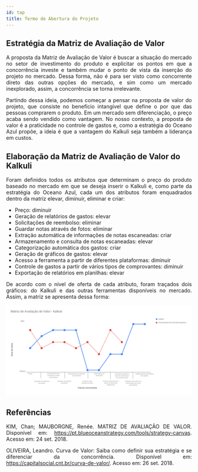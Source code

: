 ```yaml
---
id: tap    
title: Termo de Abertura do Projeto
---
```


## Estratégia da Matriz de Avaliação de Valor
<p align="justify">
A proposta da Matriz de Avaliação de Valor é buscar a situação do mercado no setor de investimento do produto e explicitar os pontos em que a concorrência investe e também mudar o ponto de vista da inserção do projeto no mercado. Dessa forma, não é para ser visto como concorrente direto das outras opções do mercado, e sim como um mercado inexplorado, assim, a concorrência se torna irrelevante.
</p>

<p align="justify">
Partindo dessa ideia, podemos começar a pensar na proposta de valor do projeto, que consiste no benefício intangível que define o por que das pessoas comprarem o produto. Em um mercado sem diferenciação, o preço acaba sendo vendido como vantagem. No nosso contexto, a proposta de valor é a praticidade no controle de gastos e, como a estratégia do Oceano Azul propõe, a ideia é que a vantagem do Kalkuli seja também a liderança em custos.
</p>

## Elaboração da Matriz de Avaliação de Valor do Kalkuli
<p align="justify">
Foram definidos todos os atributos que determinam o preço do produto baseado no mercado em que se deseja inserir o Kalkuli e, como parte da estratégia do Oceano Azul, cada um dos atributos foram enquadrados dentro da matriz elevar, diminuir, eliminar e criar:
</p>

- Preço: diminuir
- Geração de relatórios de gastos: elevar
- Solicitações de reembolso: eliminar
- Guardar notas através de fotos: eliminar
- Extração automática de informações de notas escaneadas: criar
- Armazenamento e consulta de notas escaneadas: elevar
- Categorização automática dos gastos: criar
- Geração de gráficos de gastos: elevar
- Acesso a ferramenta a partir de diferentes plataformas: diminuir
- Controle de gastos a partir de vários tipos de comprovantes: diminuir
- Exportação de relatórios em planilhas: elevar

<p align="justify">
De acordo com o nível de oferta de cada atributo, foram traçados dois gráficos: do Kalkuli e das outras ferramentas disponíveis no mercado. Assim, a matriz se apresenta dessa forma:
</p>

![S5](assets/mav.png "Matriz de Avaliação de Valor")

## Referências
<p align="justify">
KIM, Chan; MAUBORGNE, Renée. MATRIZ DE AVALIAÇÃO DE VALOR. Disponível em: <a href="https://pt.blueoceanstrategy.com/tools/strategy-canvas">https://pt.blueoceanstrategy.com/tools/strategy-canvas</a>. Acesso em: 24 set. 2018.
</p>

<p align="justify">
OLIVEIRA, Leandro. Curva de Valor: Saiba como definir sua estratégia e se diferenciar da concorrência. Disponível em: <a href="https://capitalsocial.cnt.br/curva-de-valor/">https://capitalsocial.cnt.br/curva-de-valor/</a>. Acesso em: 26 set. 2018.
</p>